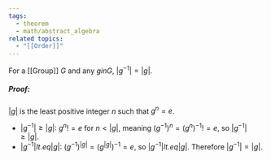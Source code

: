 ```yaml
---
tags:
  - theorem
  - math/abstract_algebra
related topics:
  - "[[Order]]"
---
```

For a [[Group]] $G$ and any $g in G$, $|g^{-1}|=|g|$.
##### Proof:
$|g|$ is the least positive integer $n$ such that $g^n=e$. 
- $|g^{-1}|\geq |g|$:
	$g^n != e$ for $n<|g|$, meaning $(g^{-1})^n=(g^n)^{-1} != e$, so $|g^{-1}|\geq |g|$.
- $|g^{-1}| lt.eq |g|$:
	$(g^{-1})^|g|=(g^|g|)^{-1}=e$, so $|g^{-1}| lt.eq |g|$.
Therefore $|g^{-1}|= |g|$.